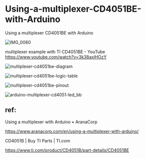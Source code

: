 # Using-a-multiplexer-CD4051BE-with-Arduino
Using a multiplexer CD4051BE with Arduino

![IMG_0060](https://github.com/chibaf/Using-a-multiplexer-CD4051XX-with-Arduino/assets/1296728/82555238-5e5b-48e3-95c5-8001b65995dc)

multiplexer example with TI CD4051BE - YouTube https://www.youtube.com/watch?v=3k38axlHOzY

![multiplexer-cd4051be-diagram](https://github.com/chibaf/Using-a-multiplexer-CD4051XX-with-Arduino/assets/1296728/41520fb5-4ab7-4759-9dbf-8343804a28c2)

![multiplexer-cd4051be-logic-table](https://github.com/chibaf/Using-a-multiplexer-CD4051XX-with-Arduino/assets/1296728/2a19346a-5723-4b3b-9743-4f99f2f828fc)

![multiplexer-cd4051be-pinout](https://github.com/chibaf/Using-a-multiplexer-CD4051XX-with-Arduino/assets/1296728/5e845bda-427c-4776-969f-99b9e0408584)

![arduino-multiplexer-cd4051-led_bb](https://github.com/chibaf/Using-a-multiplexer-CD4051XX-with-Arduino/assets/1296728/ba7b508e-01b1-4d20-95da-ab0c9cfb0ba3)


## ref:

Using a multiplexer with Arduino • AranaCorp

https://www.aranacorp.com/en/using-a-multiplexer-with-arduino/

CD4051B | Buy TI Parts | TI.com

https://www.ti.com/product/CD4051B/part-details/CD4051BE
